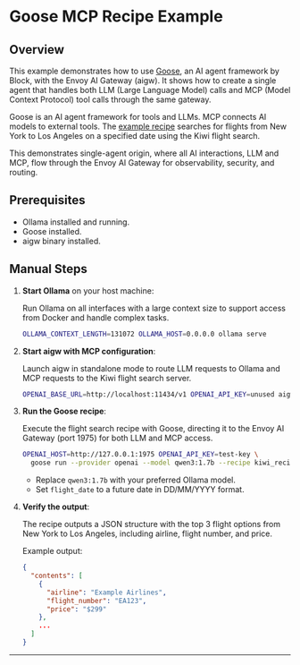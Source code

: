 # Goose MCP Recipe Example

## Overview

This example demonstrates how to use [Goose][goose], an AI agent framework by
Block, with the Envoy AI Gateway (aigw). It shows how to create a single agent
that handles both LLM (Large Language Model) calls and MCP (Model Context
Protocol) tool calls through the same gateway.

Goose is an AI agent framework for tools and LLMs. MCP connects AI models to
external tools. The [example recipe](kiwi_recipe.yaml) searches for flights
from New York to Los Angeles on a specified date using the Kiwi flight search.

This demonstrates single-agent origin, where all AI interactions, LLM and MCP,
flow through the Envoy AI Gateway for observability, security, and routing.

## Prerequisites

- Ollama installed and running.
- Goose installed.
- aigw binary installed.

## Manual Steps

1. **Start Ollama** on your host machine:

   Run Ollama on all interfaces with a large context size to support access from Docker and handle complex tasks.

   ```bash
   OLLAMA_CONTEXT_LENGTH=131072 OLLAMA_HOST=0.0.0.0 ollama serve
   ```

2. **Start aigw with MCP configuration**:

   Launch aigw in standalone mode to route LLM requests to Ollama and MCP requests to the Kiwi flight search server.

   ```bash
   OPENAI_BASE_URL=http://localhost:11434/v1 OPENAI_API_KEY=unused aigw run --mcp-json '{"mcpServers":{"kiwi":{"type":"http","url":"https://mcp.kiwi.com"}}}'
   ```

3. **Run the Goose recipe**:

   Execute the flight search recipe with Goose, directing it to the Envoy AI Gateway (port 1975) for both LLM and MCP access.

   ```bash
   OPENAI_HOST=http://127.0.0.1:1975 OPENAI_API_KEY=test-key \
     goose run --provider openai --model qwen3:1.7b --recipe kiwi_recipe.yaml --params flight_date=31/12/2025
   ```

   - Replace `qwen3:1.7b` with your preferred Ollama model.
   - Set `flight_date` to a future date in DD/MM/YYYY format.

4. **Verify the output**:

   The recipe outputs a JSON structure with the top 3 flight options from New
   York to Los Angeles, including airline, flight number, and price.

   Example output:

   ```json
   {
     "contents": [
       {
         "airline": "Example Airlines",
         "flight_number": "EA123",
         "price": "$299"
       },
       ...
     ]
   }
   ```

---

[goose]: https://block.github.io/goose/
